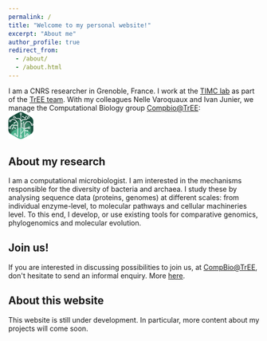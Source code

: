 ```yaml
---
permalink: /
title: "Welcome to my personal website!"
excerpt: "About me"
author_profile: true
redirect_from: 
  - /about/
  - /about.html
---
```


I am a CNRS researcher in Grenoble, France. I work at the [TIMC lab](https://www.timc.fr/en/) as part of the [TrEE team](https://www.timc.fr/en/tree). 
With my colleagues Nelle Varoquaux and Ivan Junier, we manage the Computational Biology group [Compbio@TrEE](https://tree-timc.github.io/compbio/):  
[<img src='/images/tree-compbio.png' width='50' alt='compBio@TrEE logo' style='float: center;'/>](https://tree-timc.github.io/compbio/)

About my research
------

I am a computational microbiologist. I am interested in the mechanisms responsible for the diversity of bacteria and archaea. I study these by analysing sequence data (proteins, genomes) at different scales:
from individual enzyme-level, to molecular pathways and cellular machineries level. To this end, I develop, or use existing tools for comparative genomics, phylogenomics and molecular evolution. 

Join us!
------

If you are interested in discussing possibilities to join us, at [CompBio@TrEE](https://tree-timc.github.io/compbio), don't hesitate to send an informal enquiry. More [here](https://tree-timc.github.io/compbio/joinus/).


**About this website**
------

This website is still under development. In particular, more content about my projects will come soon. 
